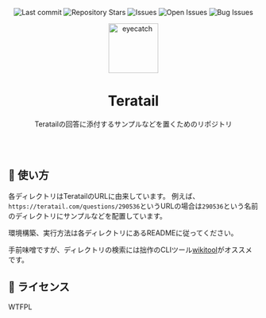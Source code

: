 <div align="center">

![Last commit](https://img.shields.io/github/last-commit/Comamoca/teratail?style=flat-square)
![Repository Stars](https://img.shields.io/github/stars/Comamoca/teratail?style=flat-square)
![Issues](https://img.shields.io/github/issues/Comamoca/teratail?style=flat-square)
![Open Issues](https://img.shields.io/github/issues-raw/Comamoca/teratail?style=flat-square)
![Bug Issues](https://img.shields.io/github/issues/Comamoca/teratail/bug?style=flat-square)

<img src="https://emoji2svg.deno.dev/api/🦊" alt="eyecatch" height="100">

# Teratail

Teratailの回答に添付するサンプルなどを置くためのリポジトリ

<br>
<br>

</div>

<div align="center">

</div>

## 🚀 使い方

各ディレクトリはTeratailのURLに由来しています。
例えば、`https://teratail.com/questions/290536`というURLの場合は`290536`という名前のディレクトリにサンプルなどを配置しています。

環境構築、実行方法は各ディレクトリにあるREADMEに従ってください。

手前味噌ですが、ディレクトリの検索には拙作のCLIツール[wikitool](https://github.com/Ablaze-MIRAI/wikitool)がオススメです。

## 📜 ライセンス

WTFPL
